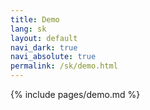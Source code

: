 ```yaml
---
title: Demo
lang: sk
layout: default
navi_dark: true
navi_absolute: true
permalink: /sk/demo.html
---
```


{% include pages/demo.md %}
